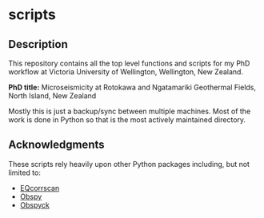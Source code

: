 # scripts
## Description
This repository contains all the top level functions and scripts for my PhD workflow at Victoria University of Wellington, Wellington, New Zealand.

**PhD title:** Microseismicity at Rotokawa and Ngatamariki Geothermal Fields, North Island, New Zealand 

Mostly this is just a backup/sync between multiple machines. Most of the work is done in Python so that is the most actively maintained directory.

## Acknowledgments  
These scripts rely heavily upon other Python packages including, but not limited to:
* [EQcorrscan](https://eqcorrscan.github.io/)
* [Obspy](https://docs.obspy.org/)
* [Obspyck](https://github.com/megies/obspyck)
